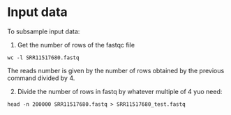 Input data
==========

To subsample input data:

1. Get the number of rows of the fastqc file

```
wc -l SRR11517680.fastq
```

The reads number is given by the number of rows obtained by the previous command divided by 4.

2. Divide the number of rows in fastq by whatever multiple of 4 yuo need:

```
head -n 200000 SRR11517680.fastq > SRR11517680_test.fastq 
```
